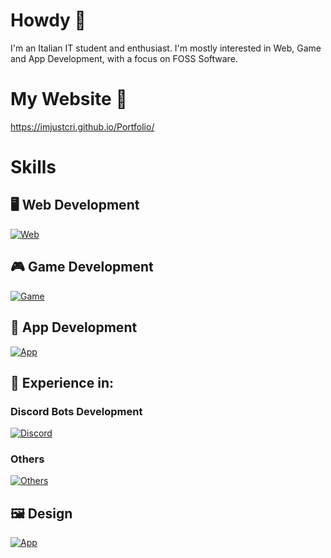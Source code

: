 # Howdy 👋

I'm an Italian IT student and enthusiast.
I'm mostly interested in Web, Game and App Development, with a focus on FOSS Software.

# My Website 🔗
https://imjustcri.github.io/Portfolio/

# Skills

## 🖥️ Web Development
[![Web](https://skillicons.dev/icons?i=js,html,css,wordpress,astro)](https://skillicons.dev)


## 🎮 Game Development
[![Game](https://skillicons.dev/icons?i=lua,godot)](https://skillicons.dev)

## 📱 App Development
[![App](https://skillicons.dev/icons?i=kotlin,java,flutter,androidstudio)](https://skillicons.dev)

## 🤖 Experience in:
### Discord Bots Development
[![Discord](https://skillicons.dev/icons?i=python)](https://skillicons.dev)

### Others
[![Others](https://skillicons.dev/icons?i=c,cpp,markdown,vscode,vscodium,idea,debian,mint,git)](https://skillicons.dev)

## 🖼️ Design
[![App](https://skillicons.dev/icons?i=figma,illustrator)](https://skillicons.dev)
